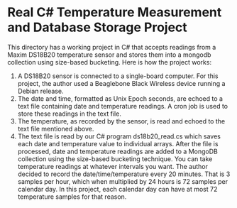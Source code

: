# Real C# Temperature Measurement and Database Storage Project
This directory has a working project in C# that accepts readings from a Maxim DS18B20 temperature sensor and stores them into a mongodb collection using size-based bucketing. Here is how the project works:
1. A DS18B20 sensor is connected to a single-board computer. For this project, the author used a Beaglebone Black Wireless device running a Debian release.
2. The date and time, formatted as Unix Epoch seconds, are echoed to a text file containing date and temperature readings. A cron job is used to store these readings in the text file.
3. The temperature, as recorded by the sensor, is read and echoed to the text file mentioned above.
4. The text file is read by our C# program ds18b20_read.cs which saves each date and temperature value to individual arrays. After the file is processed, date and temperature readings are added to a MongoDB collection using the size-based bucketing technique. 
You can take temperature readings at whatever intervals you want. The author decided to record the date/time/temperature every 20 minutes. That is 3 samples per hour, which when multiplied by 24 hours is 72 samples per calendar day. In this project, each calendar day can have at most 72 temperature samples for that reason. 

